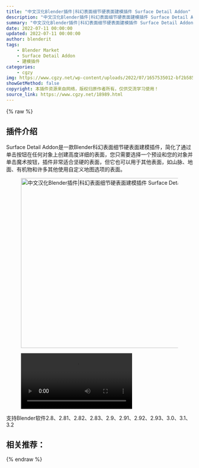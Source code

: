 ```yaml
---
title: "中文汉化Blender插件|科幻表面细节硬表面建模插件 Surface Detail Addon"
description: "中文汉化Blender插件|科幻表面细节硬表面建模插件 Surface Detail Addon"
summary: "中文汉化Blender插件|科幻表面细节硬表面建模插件 Surface Detail Addon"
date: 2022-07-11 00:00:00
updated: 2022-07-11 00:00:00
author: blenderit
tags: 
    - Blender Market
    - Surface Detail Addon
    - 建模插件
categories:
    - cgzy
img: https://www.cgzy.net/wp-content/uploads/2022/07/1657535012-bf2b585aaeb7a04.jpg
showGetMethod: false
copyright: 本插件资源来自网络，版权归原作者所有，仅供交流学习使用！
source_link: https://www.cgzy.net/18989.html
---
```


{% raw %}
<div class="wp-block-pandastudio-title"><div class="title_style_01"><h2 id="h2-0">插件介绍</h2></div></div><p class="is-style-text-indent-2em">Surface Detail Addon是一款Blender科幻表面细节硬表面建模插件，简化了通过单击按钮在任何对象上创建高度详细的表面，您只需要选择一个预设和您的对象并单击魔术按钮，插件非常适合坚硬的表面，但它也可以用于其他表面，如山脉、地面、有机物和许多其他使用自定义地图选项的表面。</p><div class="wp-block-image is-style-border-round-and-with-shadow"><figure class="aligncenter size-full"><img fetchpriority="high" decoding="async" width="512" height="458" src="https://www.cgzy.net/wp-content/uploads/2022/07/1657535012-bf2b585aaeb7a04.jpg" class="wp-image-18990" title="中文汉化Blender插件|科幻表面细节硬表面建模插件 Surface Detail Addon" alt="中文汉化Blender插件|科幻表面细节硬表面建模插件 Surface Detail Addon"></figure></div><figure class="wp-block-video aligncenter"><video controls src="https://cloud.video.taobao.com/play/u/717183932/p/1/e/6/t/1/368536002379.mp4"></video></figure><div class="wp-block-pandastudio-tips"><div class="tip success "><p>支持Blender软件2.8、2.81、2.82、2.83、2.9、2.91、2.92、2.93、3.0、3.1、3.2</p>
</div></div><div class="wp-block-pandastudio-title"><div class="title_style_01"><h2 id="h2-1">相关推荐：</h2></div></div>
<div style="display: none">cgzy</div>
{% endraw %}
